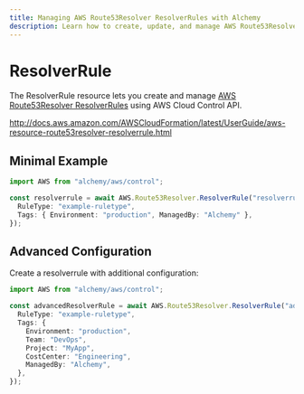```yaml
---
title: Managing AWS Route53Resolver ResolverRules with Alchemy
description: Learn how to create, update, and manage AWS Route53Resolver ResolverRules using Alchemy Cloud Control.
---
```


# ResolverRule

The ResolverRule resource lets you create and manage [AWS Route53Resolver ResolverRules](https://docs.aws.amazon.com/route53resolver/latest/userguide/) using AWS Cloud Control API.

http://docs.aws.amazon.com/AWSCloudFormation/latest/UserGuide/aws-resource-route53resolver-resolverrule.html

## Minimal Example

```ts
import AWS from "alchemy/aws/control";

const resolverrule = await AWS.Route53Resolver.ResolverRule("resolverrule-example", {
  RuleType: "example-ruletype",
  Tags: { Environment: "production", ManagedBy: "Alchemy" },
});
```

## Advanced Configuration

Create a resolverrule with additional configuration:

```ts
import AWS from "alchemy/aws/control";

const advancedResolverRule = await AWS.Route53Resolver.ResolverRule("advanced-resolverrule", {
  RuleType: "example-ruletype",
  Tags: {
    Environment: "production",
    Team: "DevOps",
    Project: "MyApp",
    CostCenter: "Engineering",
    ManagedBy: "Alchemy",
  },
});
```

